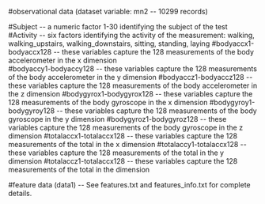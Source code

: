 #observational data (dataset variable: mn2 -- 10299 records)

#Subject -- a numeric factor 1-30 identifying the subject of the test
#Activity --  six factors identifying the activity of the measurement:  walking, walking_upstairs, walking_downstairs, sitting, standing, laying
#bodyaccx1-bodyaccx128 -- these variables capture the 128 measurements of the body accelerometer in the x dimension    
#bodyaccy1-bodyaccy128 -- these variables capture the 128 measurements of the body accelerometer in the y dimension
#bodyaccz1-bodyaccz128  -- these variables capture the 128 measurements of the body accelerometer in the z dimension
#bodygyrox1-bodygyrox128  -- these variables capture the 128 measurements of the body gyroscope in the x dimension
#bodygyroy1-bodygyroy128  -- these variables capture the 128 measurements of the body gyroscope in the y dimension
#bodygyroz1-bodygyroz128  -- these variables capture the 128 measurements of the body gyroscope in the z dimension
#totalaccx1-totalaccx128  -- these variables capture the 128 measurements of the total in the x dimension
#totalaccy1-totalaccx128  -- these variables capture the 128 measurements of the total in the y dimension
#totalaccz1-totalaccx128  -- these variables capture the 128 measurements of the total in the  dimension


#feature data (data1) -- See features.txt and features_info.txt for complete details.


